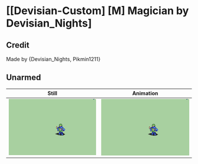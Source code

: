# [\[Devisian-Custom\] \[M\] Magician by Devisian_Nights]

## Credit

Made by {Devisian_Nights, Pikmin1211}

## Unarmed

| Still | Animation |
| :---: | :-------: |
| ![Unarmed still](./Unarmed_000.png) | ![Unarmed animation](./Unarmed.gif) |
